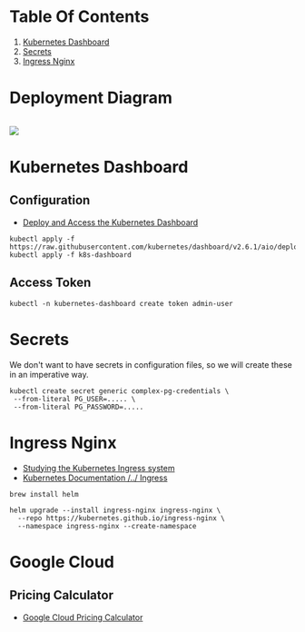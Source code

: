 # Table Of Contents

1. [Kubernetes Dashboard](#kubernetes-dashboard)
2. [Secrets](#secrets)
3. [Ingress Nginx](#ingress-nginx)

# Deployment Diagram

```plantuml:deployment.puml
```
![](./docs/images/deployment.svg)

# Kubernetes Dashboard

## Configuration

* [Deploy and Access the Kubernetes Dashboard](https://kubernetes.io/docs/tasks/access-application-cluster/web-ui-dashboard/)

```shell
kubectl apply -f https://raw.githubusercontent.com/kubernetes/dashboard/v2.6.1/aio/deploy/recommended.yaml
kubectl apply -f k8s-dashboard
```

## Access Token

```shell
kubectl -n kubernetes-dashboard create token admin-user
```
# Secrets

We don't want to have secrets in configuration files, so we will create these in an imperative way.

```shell
kubectl create secret generic complex-pg-credentials \
 --from-literal PG_USER=..... \
 --from-literal PG_PASSWORD=.....
```

# Ingress Nginx

* [Studying the Kubernetes Ingress system](https://www.joyfulbikeshedding.com/blog/2018-03-26-studying-the-kubernetes-ingress-system.html)
* [Kubernetes Documentation /../ Ingress](https://kubernetes.io/docs/concepts/services-networking/ingress/)

```shell
brew install helm
```

```shell
helm upgrade --install ingress-nginx ingress-nginx \
  --repo https://kubernetes.github.io/ingress-nginx \
  --namespace ingress-nginx --create-namespace
```

# Google Cloud

## Pricing Calculator

* [Google Cloud Pricing Calculator](https://cloud.google.com/products/calculator)